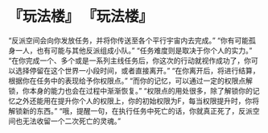 # 『玩法楼』 『玩法楼』
“反派空间会向你发放任务，并将你传送至各个平行宇宙内去完成。”
“你有可能孤身一人，也有可能与其他反派组成小队。”
“任务难度则是取决于你个人的实力。”
“在你完成一个、多个或是一系列主线任务后，你这次的行动就视作成功了，你可以选择停留在这个世界一小段时间，或者直接离开。”
“在你离开后，将进行结算，根据你在任务中的表现给予你权限点。”
“而你的记忆，可以通过一定的权限点解锁，你本身的能力也会在过程中渐渐恢复。”
“权限点的用处很多，除了解锁你的记忆之外还能用在提升你个人的权限上，你的初始权限为F，每当权限提升时，你将解锁新的东西。”
“哦，提醒一句，在执行任务中死亡的话，你就真正死了，反派空间也无法收留一个二次死亡的灵魂。”